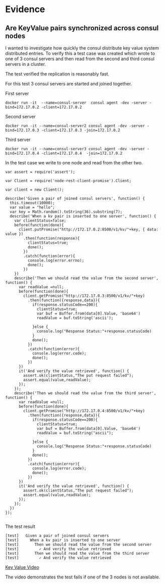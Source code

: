 # Evidence

## Are KeyValue pairs synchronized across consul nodes

I wanted to investigate how quickly the consul distribute key value system distributed entries.  To verify this a test case was created which wrote to one of 3 consul servers and then read from the second and third consul servers in a cluster.

The test verified the replication is reasonably fast.

For this test 3 consul servers are started and joined together.

First server
```
docker run -it  --name=consul-server  consul agent -dev -server -bind=172.17.0.2 -client=172.17.0.2
```

Second server
```
docker run -it --name=consul-server2 consul agent -dev -server -bind=172.17.0.3 -client=172.17.0.3 -join=172.17.0.2
```

Third server
```
docker run -it --name=consul-server3 consul agent -dev -server -bind=172.17.0.4 -client=172.17.0.4  -join=172.17.0.2
```

In the test case we write to one node and read from the other two.

```
var assert = require('assert');

var Client = require('node-rest-client-promise').Client;

var client = new Client();

describe('Given a pair of joined consul servers', function() {
  this.timeout(10000);
  var value = "hello";
  var key = Math.random().toString(36).substring(7);
  describe('When a kv pair is inserted to one server', function() {
    var clientStatus=false;
    before(function(done){
      client.putPromise("http://172.17.0.2:8500/v1/kv/"+key, { data: value })
        .then(function(response){
          clientStatus=true;
          done();
        })
        .catch(function(error){
          console.log(error.errno);
          done();
        })
    })
    describe('Then we should read the value from the second server', function() {
      var readValue =null;
      before(function(done){
        client.getPromise("http://172.17.0.3:8500/v1/kv/"+key)
          .then(function({response,data}){
            if(response.statusCode==200){
              clientStatus=true;
              var buf = Buffer.from(data[0].Value, 'base64')
              readValue = buf.toString('ascii');

            }else {
              console.log("Response Status:"+response.statusCode)
            }
            done();
          })
          .catch(function(error){
            console.log(error.code);
            done();
          })
      })
      it('And verify the value retrieved', function() {
        assert.ok(clientStatus,"The put request failed");
        assert.equal(value,readValue);
      });
    });
    describe('Then we should read the value from the third server', function() {
      var readValue =null;
      before(function(done){
        client.getPromise("http://172.17.0.4:8500/v1/kv/"+key)
          .then(function({response,data}){
            if(response.statusCode==200){
              clientStatus=true;
              var buf = Buffer.from(data[0].Value, 'base64')
              readValue = buf.toString("ascii");

            }else {
              console.log("Response Status:"+response.statusCode)
            }
            done();
          })
          .catch(function(error){
            console.log(error.code);
            done();
          })
      })
      it('And verify the value retrieved', function() {
        assert.ok(clientStatus,"The put request failed");
        assert.equal(value,readValue);
      });
    });
  })
});


```

The test result
```
[test]   Given a pair of joined consul servers
[test]     When a kv pair is inserted to one server
[test]       Then we should read the value from the second server
[test]         ✓ And verify the value retrieved
[test]       Then we should read the value from the third server
[test]         ✓ And verify the value retrieved
```


[Key Value Video](https://youtu.be/F5vkEzoF2AA)

The video demonstrates the test fails if one of the 3 nodes is not available.
